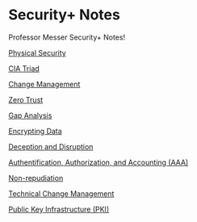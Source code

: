 # Security+ Notes
Professor Messer Security+ Notes!




[Physical Security](https://github.com/ashamsaasef7533-a11y/Security-Notes/blob/main/PhysicalSecurity.md) 

[CIA Triad](https://github.com/ashamsaasef7533-a11y/Security-Notes/blob/main/The%20CIA%20Triad.pdf)

[Change Management](https://github.com/ashamsaasef7533-a11y/Security-Notes/blob/main/Change%20Management.pdf)

[Zero Trust](https://github.com/ashamsaasef7533-a11y/Security-Notes/blob/main/Zero%20Trust.pdf)

[Gap Analysis](https://github.com/ashamsaasef7533-a11y/Security-Notes/blob/main/Gap%20Anaylsis.pdf)

[Encrypting Data](https://github.com/ashamsaasef7533-a11y/Security-Notes/blob/main/Encrypting%20Data.pdf)

[Deception and Disruption](https://github.com/ashamsaasef7533-a11y/Security-Notes/blob/main/Deception%20and%20Disruption.pdf)

[Authentification, Authorization, and Accounting (AAA)](https://github.com/ashamsaasef7533-a11y/Security-Notes/blob/main/Authentification%2C%20Authorization%2C%20and%20Accounting.pdf)

[Non-repudiation](https://github.com/ashamsaasef7533-a11y/Security-Notes/blob/main/Non-repudiation.pdf)

[Technical Change Management](https://github.com/ashamsaasef7533-a11y/Security-Notes/blob/main/Technical%20Change%20Management.pdf)

[Public Key Infrastructure (PKI)](https://github.com/ashamsaasef7533-a11y/Security-Notes/blob/main/Public%20Key%20Infrastructure%20(PKI).pdf)



